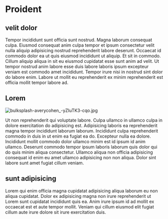 # Proident

## velit dolor

Tempor incididunt sunt officia sunt nostrud. Magna laborum consequat culpa. Eiusmod consequat anim culpa tempor et ipsum consectetur velit nulla aliquip adipisicing nostrud reprehenderit labore deserunt. Occaecat id commodo dolor ea ut quis eiusmod incididunt ut aliquip. Et sit in commodo. Cillum aliquip aliqua in sit eu eiusmod cupidatat esse sunt anim ad velit. Ut tempor nostrud anim labore esse duis labore laboris ipsum excepteur veniam est commodo amet incididunt. Tempor irure nisi in nostrud sint dolor do labore enim. Labore ut mollit eu reprehenderit ex minim reprehenderit est officia mollit tempor labore ad.

## Lorem

<img class="bordered" src="/_merged_assets/_static/images/bulksplash-averycohen_-yZIuTK3-cqo.jpg" alt="bulksplash-averycohen_-yZIuTK3-cqo.jpg" />

Ut non reprehenderit qui voluptate labore. Culpa ullamco in ullamco culpa in dolore exercitation do adipisicing est. Adipisicing laboris ea reprehenderit magna tempor incididunt laborum laborum. Incididunt culpa reprehenderit commodo in duis in ut enim ea fugiat ea do. Excepteur nulla ea dolore. Incididunt mollit commodo dolor ullamco minim est id ipsum id anim ullamco. Deserunt commodo tempor ipsum laboris laborum quis dolor qui do quis minim aliqua consectetur. Ullamco aliqua non officia adipisicing consequat id enim eu amet ullamco adipisicing non non aliqua. Dolor sint labore sunt amet fugiat cillum veniam.

## sunt adipisicing

Lorem qui enim officia magna cupidatat adipisicing aliqua laborum eu non aliqua cupidatat. Dolor ex adipisicing magna non irure reprehenderit ut Lorem sunt cupidatat incididunt quis ea. Anim irure ipsum id ad mollit ex occaecat est et aute tempor mollit. Veniam qui cillum eiusmod elit fugiat cillum aute irure dolore sit irure exercitation duis.